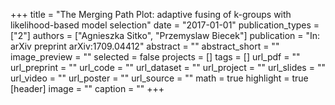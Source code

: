 +++
title = "The Merging Path Plot: adaptive fusing of k-groups with likelihood-based model selection"
date = "2017-01-01"
publication_types = ["2"]
authors = ["Agnieszka Sitko", "Przemyslaw Biecek"]
publication = "In: arXiv preprint arXiv:1709.04412"
abstract = ""
abstract_short = ""
image_preview = ""
selected = false
projects = []
tags = []
url_pdf = ""
url_preprint = ""
url_code = ""
url_dataset = ""
url_project = ""
url_slides = ""
url_video = ""
url_poster = ""
url_source = ""
math = true
highlight = true
[header]
image = ""
caption = ""
+++
